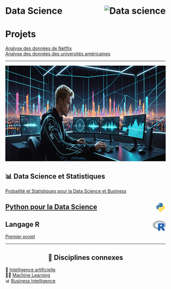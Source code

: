 # Data Science <a href="https://github.com/MiKL5/"><img src="assets/atomicDs.png" alt="Data science" align="right" height="64px"></a>
# **Projets**
[Analyse des données de Netflix](anaconda/netflix)  
[Analyse des données des universités américaines](anaconda/usUniversities)
___

<div align="center"><a href="more"><img src="assets/zFKesVad0pW5X0jtsdSj--4j3ez.png" height="300" /></a></div>

## **📊 Data Science et Statistiques**
[Probailité et Statistiques pour la Data Science et Business](productivityAndStatistics4DataScienceAndBusiness)
## [Python pour la Data Science](Anaconda) <a href="docs"><img align="right" src="https://github.com/MiKL5/Python/raw/master/assets/logo/Python-logo-notext.svg" alt="Python" height="32px"></a></h1>
## **Langage R** <a href="https://github.com/MiKL5/"><img src="https://github.com/MiKL5/MiKL5/raw/master/assets/r.svg.png" alt="Langage R" align="right" height="32px"></a>
[Premier projet](R_language/OC/firstProject)

<div align="center"><hr><h2>🔗 Disciplines connexes</h2></div>

🤖 [Intelligence artificielle](https://github.com/MiKL5/Artificial_Intelligence)  
🤖🧠 [Machine Learning](https://github.com/MiKL5/machineLearning)  
📊 [Business Intelligence](https://github.com/MiKL5/BI)